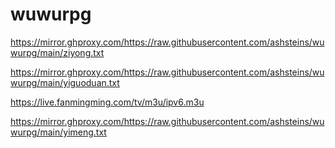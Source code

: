 # wuwurpg

https://mirror.ghproxy.com/https://raw.githubusercontent.com/ashsteins/wuwurpg/main/ziyong.txt

https://mirror.ghproxy.com/https://raw.githubusercontent.com/ashsteins/wuwurpg/main/yiguoduan.txt

https://live.fanmingming.com/tv/m3u/ipv6.m3u


https://mirror.ghproxy.com/https://raw.githubusercontent.com/ashsteins/wuwurpg/main/yimeng.txt

